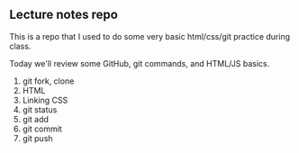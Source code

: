 ## Lecture notes repo

This is a repo that I used to do some very basic html/css/git practice during class.




Today we'll review some GitHub, git commands, and HTML/JS basics.

1. git fork, clone
2. HTML
3. Linking CSS
4. git status
5. git add
6. git commit
7. git push
